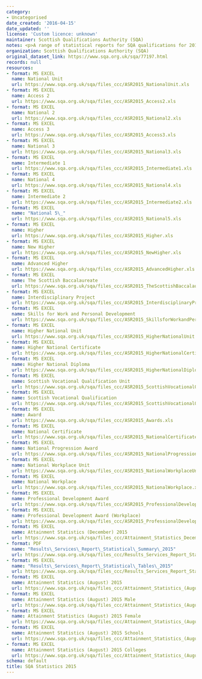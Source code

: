 ```yaml
---
category:
- Uncategorised
date_created: '2016-04-15'
date_updated: ''
license: 'Custom licence: unknown'
maintainer: Scottish Qualifications Authority (SQA)
notes: <p>A range of statistical reports for SQA qualifications for 2015.</p>
organization: Scottish Qualifications Authority (SQA)
original_dataset_link: https://www.sqa.org.uk/sqa/77197.html
records: null
resources:
- format: MS EXCEL
  name: National Unit
  url: https://www.sqa.org.uk/sqa/files_ccc/ASR2015_NationalUnit.xls
- format: MS EXCEL
  name: Access 2
  url: https://www.sqa.org.uk/sqa/files_ccc/ASR2015_Access2.xls
- format: MS EXCEL
  name: National 2
  url: https://www.sqa.org.uk/sqa/files_ccc/ASR2015_National2.xls
- format: MS EXCEL
  name: Access 3
  url: https://www.sqa.org.uk/sqa/files_ccc/ASR2015_Access3.xls
- format: MS EXCEL
  name: National 3
  url: https://www.sqa.org.uk/sqa/files_ccc/ASR2015_National3.xls
- format: MS EXCEL
  name: Intermediate 1
  url: https://www.sqa.org.uk/sqa/files_ccc/ASR2015_Intermediate1.xls
- format: MS EXCEL
  name: National 4
  url: https://www.sqa.org.uk/sqa/files_ccc/ASR2015_National4.xls
- format: MS EXCEL
  name: Intermediate 2
  url: https://www.sqa.org.uk/sqa/files_ccc/ASR2015_Intermediate2.xls
- format: MS EXCEL
  name: "National 5\_"
  url: https://www.sqa.org.uk/sqa/files_ccc/ASR2015_National5.xls
- format: MS EXCEL
  name: Higher
  url: https://www.sqa.org.uk/sqa/files_ccc/ASR2015_Higher.xls
- format: MS EXCEL
  name: New Higher
  url: https://www.sqa.org.uk/sqa/files_ccc/ASR2015_NewHigher.xls
- format: MS EXCEL
  name: Advanced Higher
  url: https://www.sqa.org.uk/sqa/files_ccc/ASR2015_AdvancedHigher.xls
- format: MS EXCEL
  name: The Scottish Baccalaureate
  url: https://www.sqa.org.uk/sqa/files_ccc/ASR2015_TheScottishBaccalaureate.xls
- format: MS EXCEL
  name: Interdisciplinary Project
  url: https://www.sqa.org.uk/sqa/files_ccc/ASR2015_InterdisciplinaryProject.xls
- format: MS EXCEL
  name: Skills for Work and Personal Development
  url: https://www.sqa.org.uk/sqa/files_ccc/ASR2015_SkillsforWorkandPersonalDevelopment.xls
- format: MS EXCEL
  name: Higher National Unit
  url: https://www.sqa.org.uk/sqa/files_ccc/ASR2015_HigherNationalUnit.xls
- format: MS EXCEL
  name: Higher National Certificate
  url: https://www.sqa.org.uk/sqa/files_ccc/ASR2015_HigherNationalCertificate.xls
- format: MS EXCEL
  name: Higher National Diploma
  url: https://www.sqa.org.uk/sqa/files_ccc/ASR2015_HigherNationalDiploma.xls
- format: MS EXCEL
  name: Scottish Vocational Qualification Unit
  url: https://www.sqa.org.uk/sqa/files_ccc/ASR2015_ScottishVocationalQualificationUnit.xls
- format: MS EXCEL
  name: Scottish Vocational Qualification
  url: https://www.sqa.org.uk/sqa/files_ccc/ASR2015_ScottishVocationalQualification.xls
- format: MS EXCEL
  name: Award
  url: https://www.sqa.org.uk/sqa/files_ccc/ASR2015_Awards.xls
- format: MS EXCEL
  name: National Certificate
  url: https://www.sqa.org.uk/sqa/files_ccc/ASR2015_NationalCertificate.xls
- format: MS EXCEL
  name: National Progression Award
  url: https://www.sqa.org.uk/sqa/files_ccc/ASR2015_NationalProgressionAward.xls
- format: MS EXCEL
  name: National Workplace Unit
  url: https://www.sqa.org.uk/sqa/files_ccc/ASR2015_NationalWorkplaceUnit.xls
- format: MS EXCEL
  name: National Workplace
  url: https://www.sqa.org.uk/sqa/files_ccc/ASR2015_NationalWorkplace.xls
- format: MS EXCEL
  name: Professional Development Award
  url: https://www.sqa.org.uk/sqa/files_ccc/ASR2015_ProfessionalDevelopmentAward.xls
- format: MS EXCEL
  name: Professional Development Award (Workplace)
  url: https://www.sqa.org.uk/sqa/files_ccc/ASR2015_ProfessionalDevelopmentAwardWorkplace.xls
- format: MS EXCEL
  name: Attainment Statistics (December) 2015
  url: https://www.sqa.org.uk/sqa/files_ccc/Attainment_Statistics_December_2015.xls
- format: PDF
  name: "Results\_Services\_Report\_Statistical\_Summary\_2015"
  url: https://www.sqa.org.uk/sqa/files_ccc/Results_Services_Report_Statistical_Summary_2015.pdf
- format: MS EXCEL
  name: "Results\_Services\_Report\_Statistical\_Tables\_2015"
  url: https://www.sqa.org.uk/sqa/files_ccc/Results_Services_Report_Statistical_Tables_2015.xls
- format: MS EXCEL
  name: Attainment Statistics (August) 2015
  url: https://www.sqa.org.uk/sqa/files_ccc/Attainment_Statistics_(August)_2015.xls
- format: MS EXCEL
  name: Attainment Statistics (August) 2015 Male
  url: https://www.sqa.org.uk/sqa/files_ccc/Attainment_Statistics_(August)_2015_Male.xls
- format: MS EXCEL
  name: Attainment Statistics (August) 2015 Female
  url: https://www.sqa.org.uk/sqa/files_ccc/Attainment_Statistics_(August)_2015_Female.xls
- format: MS EXCEL
  name: Attainment Statistics (August) 2015 Schools
  url: https://www.sqa.org.uk/sqa/files_ccc/Attainment_Statistics_(August)_2015_Schools.xls
- format: MS EXCEL
  name: Attainment Statistics (August) 2015 Colleges
  url: https://www.sqa.org.uk/sqa/files_ccc/Attainment_Statistics_(August)_2015_Colleges.xls
schema: default
title: SQA Statistics 2015
---
```

